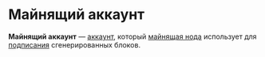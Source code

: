# Майнящий аккаунт

**Майнящий аккаунт** —  [аккаунт](/ru/blockchain/account), который [майнящая нода](/ru/blockchain/node/mining-node) использует для [подписания](/ru/blockchain/block/block-signature) сгенерированных блоков.
